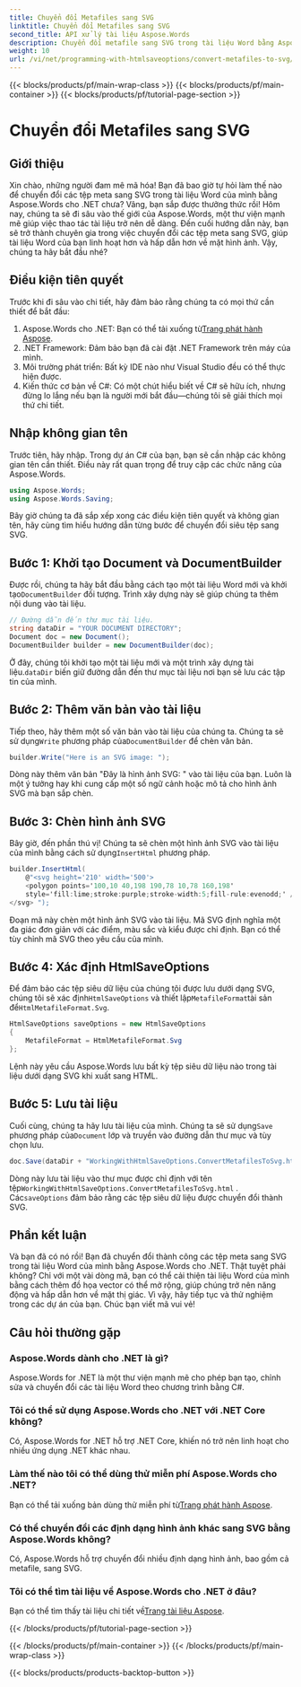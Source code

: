 ```yaml
---
title: Chuyển đổi Metafiles sang SVG
linktitle: Chuyển đổi Metafiles sang SVG
second_title: API xử lý tài liệu Aspose.Words
description: Chuyển đổi metafile sang SVG trong tài liệu Word bằng Aspose.Words cho .NET với hướng dẫn chi tiết từng bước này. Hoàn hảo cho các nhà phát triển ở mọi cấp độ.
weight: 10
url: /vi/net/programming-with-htmlsaveoptions/convert-metafiles-to-svg/
---
```


{{< blocks/products/pf/main-wrap-class >}}
{{< blocks/products/pf/main-container >}}
{{< blocks/products/pf/tutorial-page-section >}}

# Chuyển đổi Metafiles sang SVG

## Giới thiệu

Xin chào, những người đam mê mã hóa! Bạn đã bao giờ tự hỏi làm thế nào để chuyển đổi các tệp meta sang SVG trong tài liệu Word của mình bằng Aspose.Words cho .NET chưa? Vâng, bạn sắp được thưởng thức rồi! Hôm nay, chúng ta sẽ đi sâu vào thế giới của Aspose.Words, một thư viện mạnh mẽ giúp việc thao tác tài liệu trở nên dễ dàng. Đến cuối hướng dẫn này, bạn sẽ trở thành chuyên gia trong việc chuyển đổi các tệp meta sang SVG, giúp tài liệu Word của bạn linh hoạt hơn và hấp dẫn hơn về mặt hình ảnh. Vậy, chúng ta hãy bắt đầu nhé?

## Điều kiện tiên quyết

Trước khi đi sâu vào chi tiết, hãy đảm bảo rằng chúng ta có mọi thứ cần thiết để bắt đầu:

1.  Aspose.Words cho .NET: Bạn có thể tải xuống từ[Trang phát hành Aspose](https://releases.aspose.com/words/net/).
2. .NET Framework: Đảm bảo bạn đã cài đặt .NET Framework trên máy của mình.
3. Môi trường phát triển: Bất kỳ IDE nào như Visual Studio đều có thể thực hiện được.
4. Kiến thức cơ bản về C#: Có một chút hiểu biết về C# sẽ hữu ích, nhưng đừng lo lắng nếu bạn là người mới bắt đầu—chúng tôi sẽ giải thích mọi thứ chi tiết.

## Nhập không gian tên

Trước tiên, hãy nhập. Trong dự án C# của bạn, bạn sẽ cần nhập các không gian tên cần thiết. Điều này rất quan trọng để truy cập các chức năng của Aspose.Words.

```csharp
using Aspose.Words;
using Aspose.Words.Saving;
```

Bây giờ chúng ta đã sắp xếp xong các điều kiện tiên quyết và không gian tên, hãy cùng tìm hiểu hướng dẫn từng bước để chuyển đổi siêu tệp sang SVG.

## Bước 1: Khởi tạo Document và DocumentBuilder

 Được rồi, chúng ta hãy bắt đầu bằng cách tạo một tài liệu Word mới và khởi tạo`DocumentBuilder` đối tượng. Trình xây dựng này sẽ giúp chúng ta thêm nội dung vào tài liệu.

```csharp
// Đường dẫn đến thư mục tài liệu.
string dataDir = "YOUR DOCUMENT DIRECTORY";
Document doc = new Document();
DocumentBuilder builder = new DocumentBuilder(doc);
```

 Ở đây, chúng tôi khởi tạo một tài liệu mới và một trình xây dựng tài liệu.`dataDir` biến giữ đường dẫn đến thư mục tài liệu nơi bạn sẽ lưu các tập tin của mình.

## Bước 2: Thêm văn bản vào tài liệu

 Tiếp theo, hãy thêm một số văn bản vào tài liệu của chúng ta. Chúng ta sẽ sử dụng`Write` phương pháp của`DocumentBuilder` để chèn văn bản.

```csharp
builder.Write("Here is an SVG image: ");
```

Dòng này thêm văn bản "Đây là hình ảnh SVG: " vào tài liệu của bạn. Luôn là một ý tưởng hay khi cung cấp một số ngữ cảnh hoặc mô tả cho hình ảnh SVG mà bạn sắp chèn.

## Bước 3: Chèn hình ảnh SVG

 Bây giờ, đến phần thú vị! Chúng ta sẽ chèn một hình ảnh SVG vào tài liệu của mình bằng cách sử dụng`InsertHtml` phương pháp.

```csharp
builder.InsertHtml(
    @"<svg height='210' width='500'>
    <polygon points='100,10 40,198 190,78 10,78 160,198' 
    style='fill:lime;stroke:purple;stroke-width:5;fill-rule:evenodd;' />
</svg> ");
```

Đoạn mã này chèn một hình ảnh SVG vào tài liệu. Mã SVG định nghĩa một đa giác đơn giản với các điểm, màu sắc và kiểu được chỉ định. Bạn có thể tùy chỉnh mã SVG theo yêu cầu của mình.

## Bước 4: Xác định HtmlSaveOptions

 Để đảm bảo các tệp siêu dữ liệu của chúng tôi được lưu dưới dạng SVG, chúng tôi sẽ xác định`HtmlSaveOptions` và thiết lập`MetafileFormat`tài sản để`HtmlMetafileFormat.Svg`.

```csharp
HtmlSaveOptions saveOptions = new HtmlSaveOptions
{
    MetafileFormat = HtmlMetafileFormat.Svg
};
```

Lệnh này yêu cầu Aspose.Words lưu bất kỳ tệp siêu dữ liệu nào trong tài liệu dưới dạng SVG khi xuất sang HTML.

## Bước 5: Lưu tài liệu

 Cuối cùng, chúng ta hãy lưu tài liệu của mình. Chúng ta sẽ sử dụng`Save` phương pháp của`Document` lớp và truyền vào đường dẫn thư mục và tùy chọn lưu.

```csharp
doc.Save(dataDir + "WorkingWithHtmlSaveOptions.ConvertMetafilesToSvg.html", saveOptions);
```

 Dòng này lưu tài liệu vào thư mục được chỉ định với tên tệp`WorkingWithHtmlSaveOptions.ConvertMetafilesToSvg.html` . Các`saveOptions` đảm bảo rằng các tệp siêu dữ liệu được chuyển đổi thành SVG.

## Phần kết luận

Và bạn đã có nó rồi! Bạn đã chuyển đổi thành công các tệp meta sang SVG trong tài liệu Word của mình bằng Aspose.Words cho .NET. Thật tuyệt phải không? Chỉ với một vài dòng mã, bạn có thể cải thiện tài liệu Word của mình bằng cách thêm đồ họa vector có thể mở rộng, giúp chúng trở nên năng động và hấp dẫn hơn về mặt thị giác. Vì vậy, hãy tiếp tục và thử nghiệm trong các dự án của bạn. Chúc bạn viết mã vui vẻ!

## Câu hỏi thường gặp

### Aspose.Words dành cho .NET là gì?
Aspose.Words for .NET là một thư viện mạnh mẽ cho phép bạn tạo, chỉnh sửa và chuyển đổi các tài liệu Word theo chương trình bằng C#.

### Tôi có thể sử dụng Aspose.Words cho .NET với .NET Core không?
Có, Aspose.Words for .NET hỗ trợ .NET Core, khiến nó trở nên linh hoạt cho nhiều ứng dụng .NET khác nhau.

### Làm thế nào tôi có thể dùng thử miễn phí Aspose.Words cho .NET?
 Bạn có thể tải xuống bản dùng thử miễn phí từ[Trang phát hành Aspose](https://releases.aspose.com/).

### Có thể chuyển đổi các định dạng hình ảnh khác sang SVG bằng Aspose.Words không?
Có, Aspose.Words hỗ trợ chuyển đổi nhiều định dạng hình ảnh, bao gồm cả metafile, sang SVG.

### Tôi có thể tìm tài liệu về Aspose.Words cho .NET ở đâu?
 Bạn có thể tìm thấy tài liệu chi tiết về[Trang tài liệu Aspose](https://reference.aspose.com/words/net/).

{{< /blocks/products/pf/tutorial-page-section >}}

{{< /blocks/products/pf/main-container >}}
{{< /blocks/products/pf/main-wrap-class >}}

{{< blocks/products/products-backtop-button >}}
